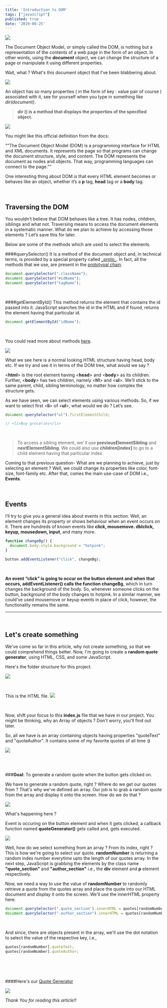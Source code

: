 ```yaml
---
title: 'Introduction to DOM'
tags: ["javascript"]
published: true
date: '2019-08-25'
---
```

![](https://encrypted-tbn0.gstatic.com/images?q=tbn:ANd9GcRK9UTas_jNfrVLzDyWYtgJuetp8nqYmKe_hXzEhcZj_Ao8NJHP)

The Document Object Model, or simply called the DOM, is nothing but a representation of the contents of a web page in the form of an object. In other words, using the **_document_** object, we can change the structure of a page or manipulate it using different properties.

Wait, what ? What's this document object that I've been blabbering about. 

![](https://i.imgur.com/zVSi0zr.png)

An object has so many properties ( in the form of key : value pair of course ) associated with it, see for yourself when you type in something like _dir(document)_.

> **dir () is a method that displays the properties of the specified object.**

![](https://i.imgur.com/TFjkUCF.png)

You might like this official definition from the docs:

""The Document Object Model (DOM) is a programming interface for HTML and XML documents. It represents the page so that programs can change the document structure, style, and content. The DOM represents the document as nodes and objects. That way, programming languages can connect to the page.""

One interesting thing about DOM is that every HTML element becomes or behaves like an object, whether it’s a **p** tag, **head** tag or a **body** tag.

<br>

## Traversing the DOM

You wouldn’t believe that DOM behaves like a tree. It has nodes, children, siblings and what not. Traversing means to access the document elements in a systematic manner. What do we plan to achieve by accessing those elements ? Let’s save this for later.

Below are some of the methods which are used to select the elements.


####querySelector()
It is a method of the document object and, in technical terms, is provided by a special property called [\_proto_](http://www.onemorecommit.com/2016/03/08/what-is-__proto__-in-javascript/). In fact, all the methods that we use, are present in the [prototypal chain](https://www.reddit.com/r/javascript/comments/8of0nk/need_an_eli5_on_prototypes_the_prototype_chain/).


```js
document.querySelector(".className");
document.querySelector("#idName");
document.querySelector("tagName");
```
<br>

####getElementById()
This method returns the element that contains the id passed into it. JavaScript searches the id in the HTML and if found, returns the element having that particular id.

```js
document.getElementById("idName");
```
<br>

You could read more about methods [here](https://www.w3schools.com/jsref/met_document_queryselectorall.asp).

![](https://miro.medium.com/max/1209/1*oDUYVdlsESoGTE3pd1L3_w.png)

What we see here is a normal looking HTML structure having head, body etc. If we try and see it in terms of the DOM tree, what would we say ?

<**html**> is the root element having <**head**> and <**body**> as its children. Further, <**body**> has two children, namely <**h1**> and <**ul**>. We’ll stick to the same parent, child, sibling terminology, no matter how complex the structure gets.

As we have seen, we can select elements using various methods. So, if we want to select first <**li**> of <**ul**>, what would we do ? Let’s see.

```js
document.querySelector("ul").firstElementChild;

// <li>Buy groceries</li>

```
<br>

> To access a sibling element, we’ ll use **previousElementSibling** and **nextElementSibling**. We could also use **children[index]** to go to a child element having that particular index.

Coming to that previous question- What are we planning to achieve, just by selecting an element ? Well, we could change its properties like color, font-size, font-family etc. After that, comes the main use-case of DOM i.e., **Events**.

<br>

## Events
I’ll try to give you a general idea about events in this section. Well, an element changes its property or shows behaviour when an event occurs on it. There are hundreds of known events like **click, mousemove. dblclick, keyup, mousedown, input**, and many more.

```js
function changeBg() {
  document.body.style.background = "hotpink";
}

button.addEventListener("click", changeBg);
```
<br>

**An event “click” is going to occur on the button element and when that occurs, addEventListener() calls the function changeBg**, which in turn changes the background of the body. So, whenever someone clicks on the button, background of the body changes to hotpink. In a similar manner, we could’ve used mousemove or keyup events in place of click, however, the functionality remains the same.

---
<br>

## Let's create something
We've come so far in this article, why not create something, so that we could comprehend things better. Now, I'm going to create a **random quote generator**, using HTML, CSS, and some JavaScript.

Here's the folder structure for this project.

![](https://i.imgur.com/RIT4cd0.png)

<br>

This is the HTML file.
![](https://i.imgur.com/8crSoah.png)

<br>


Now, shift your focus to this **index.js** file that we have in our project. You might be thinking, why an Array of objects ? Don't worry, you'll find out later.

So, all we have is an array containing objects having properties "quoteText" and "quoteAuthor". It contains some of my favorite quotes of all time **:)**

![](https://i.imgur.com/fQUo3me.png)

<br><br>

###**Goal**: To generate a random quote when the button gets clicked on.

We have to generate a random quote, right ? Where do we get our quotes from ? That's why we've defined an array. Our job is to grab a random quote from the array and display it onto the screen. How do we do that ?

![](https://encrypted-tbn0.gstatic.com/images?q=tbn:ANd9GcRFqeJhrtJXCS0uh_j7MNHdaqRb4LHz0nExZtmIy0dGqmb7G656)

What's happening here ?

Event is occuring on the button element and when it gets clicked, a callback function named **quoteGenerator()** gets called and, gets executed. 


![](https://i.imgur.com/bZodFym.png)


Well, how do we select something from an array ? From its index, right ? This is how we're going to select our quote. **randomNumber** is returning a random index number everytime upto the length of our quotes array. 
In the next step, JavaScript is grabbing the elements by the class name **"quote_section"** and **"author_section"** i.e., the **div** element and **p** element respectively.

Now, we need a way to use the value of **randomNumber** to randomly retrieve a quote from the quotes array and place the quote into our HTML document and display it onto the screen. We'll use the innerHTML property here. 

```js
document.querySelector(".quote_section").innerHTML = quotes[randomNumber].quoteText;
document.querySelector(".author_section").innerHTML = quotes[randomNumber].quoteAuthor;
```
<br>

And since, there are objects present in the array, we'll use the dot notation to select the value of the respective key, i.e., 
```js
quotes[randomNumber].quoteText;
quotes[randomNumber].quoteAuthor;
```


<br><br><br>

####Here's our [Quote Generator](https://jsfiddle.net/hbm4vdg5/)

![](https://i.imgur.com/iSqC3Dn.png)


_Thank You for reading this article!!_ 













